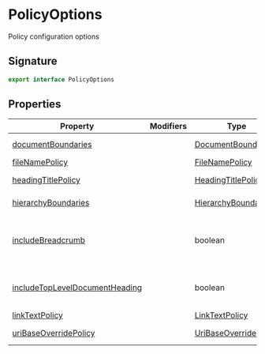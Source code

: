 
# PolicyOptions

Policy configuration options

## Signature

```typescript
export interface PolicyOptions 
```

## Properties

|  Property | Modifiers | Type | Description |
|  --- | --- | --- | --- |
|  [documentBoundaries](docs/api-markdown-documenter/policyoptions-documentboundaries-propertysignature) |  | [DocumentBoundaries](docs/api-markdown-documenter/documentboundaries-typealias) | See [DocumentBoundaries](docs/api-markdown-documenter/documentboundaries-typealias)<!-- -->. |
|  [fileNamePolicy](docs/api-markdown-documenter/policyoptions-filenamepolicy-propertysignature) |  | [FileNamePolicy](docs/api-markdown-documenter/filenamepolicy-typealias) | See [FileNamePolicy](docs/api-markdown-documenter/filenamepolicy-typealias)<!-- -->. |
|  [headingTitlePolicy](docs/api-markdown-documenter/policyoptions-headingtitlepolicy-propertysignature) |  | [HeadingTitlePolicy](docs/api-markdown-documenter/headingtitlepolicy-typealias) | See [HeadingTitlePolicy](docs/api-markdown-documenter/headingtitlepolicy-typealias)<!-- -->. |
|  [hierarchyBoundaries](docs/api-markdown-documenter/policyoptions-hierarchyboundaries-propertysignature) |  | [HierarchyBoundaries](docs/api-markdown-documenter/hierarchyboundaries-typealias) | See [HierarchyBoundaries](docs/api-markdown-documenter/hierarchyboundaries-typealias)<!-- -->. |
|  [includeBreadcrumb](docs/api-markdown-documenter/policyoptions-includebreadcrumb-propertysignature) |  | boolean | Whether or not to include a navigation breadcrumb at the top of rendered document pages. |
|  [includeTopLevelDocumentHeading](docs/api-markdown-documenter/policyoptions-includetopleveldocumentheading-propertysignature) |  | boolean | Whether or not to include a top-level heading in rendered document pages. |
|  [linkTextPolicy](docs/api-markdown-documenter/policyoptions-linktextpolicy-propertysignature) |  | [LinkTextPolicy](docs/api-markdown-documenter/linktextpolicy-typealias) | See [LinkTextPolicy](docs/api-markdown-documenter/linktextpolicy-typealias)<!-- -->. |
|  [uriBaseOverridePolicy](docs/api-markdown-documenter/policyoptions-uribaseoverridepolicy-propertysignature) |  | [UriBaseOverridePolicy](docs/api-markdown-documenter/uribaseoverridepolicy-typealias) | See [UriBaseOverridePolicy](docs/api-markdown-documenter/uribaseoverridepolicy-typealias)<!-- -->. |

